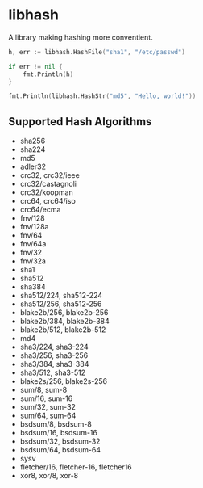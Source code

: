 # libhash

A library making hashing more conventient. 

```go
h, err := libhash.HashFile("sha1", "/etc/passwd")

if err != nil {
	fmt.Println(h)
}

fmt.Println(libhash.HashStr("md5", "Hello, world!"))
```

## Supported Hash Algorithms

 * sha256
 * sha224
 * md5
 * adler32
 * crc32, crc32/ieee
 * crc32/castagnoli
 * crc32/koopman
 * crc64, crc64/iso
 * crc64/ecma
 * fnv/128
 * fnv/128a
 * fnv/64
 * fnv/64a
 * fnv/32
 * fnv/32a
 * sha1
 * sha512
 * sha384
 * sha512/224, sha512-224
 * sha512/256, sha512-256
 * blake2b/256, blake2b-256
 * blake2b/384, blake2b-384
 * blake2b/512, blake2b-512
 * md4
 * sha3/224, sha3-224
 * sha3/256, sha3-256
 * sha3/384, sha3-384
 * sha3/512, sha3-512
 * blake2s/256, blake2s-256
 * sum/8, sum-8
 * sum/16, sum-16
 * sum/32, sum-32
 * sum/64, sum-64
 * bsdsum/8, bsdsum-8
 * bsdsum/16, bsdsum-16
 * bsdsum/32, bsdsum-32
 * bsdsum/64, bsdsum-64
 * sysv
 * fletcher/16, fletcher-16, fletcher16
 * xor8, xor/8, xor-8
